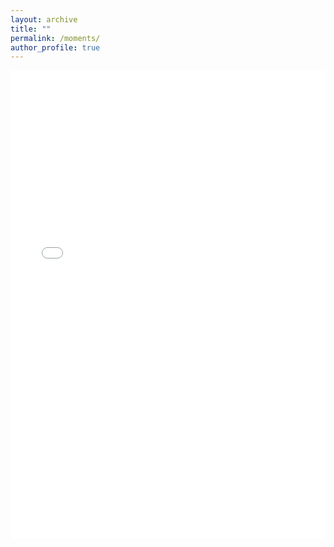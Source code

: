 ```yaml
---
layout: archive
title: ""
permalink: /moments/
author_profile: true
---
```


<iframe style="max-width: 100%" frameborder="no" border="0" marginwidth="0" marginheight="0" width="100%" height="750px"src="/js/travel_map.html"></iframe>
